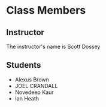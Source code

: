 # Class Members

## Instructor

The instructor's name is Scott Dossey

## Students
* Alexus Brown
* JOEL CRANDALL
* Novedeep Kaur
* Ian Heath
